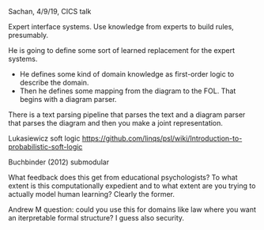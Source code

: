 Sachan, 4/9/19, CICS talk

Expert interface systems. Use knowledge from experts to build rules, presumably. 

He is going to define some sort of learned replacement for the expert systems. 
- He defines some kind of domain knowledge as first-order logic to describe the domain.
- Then he defines some mapping from the diagram to the FOL. That begins with a diagram parser.

There is a text parsing pipeline that parses the text and a diagram parser that parses the diagram and then you make a joint representation. 

Lukasiewicz soft logic
https://github.com/linqs/psl/wiki/Introduction-to-probabilistic-soft-logic

Buchbinder (2012) submodular

What feedback does this get from educational psychologists? To what extent is this computationally expedient and to what extent are you trying to actually model human learning? Clearly the former.

Andrew M question: could you use this for domains like law where you want an iterpretable formal structure? I guess also security.